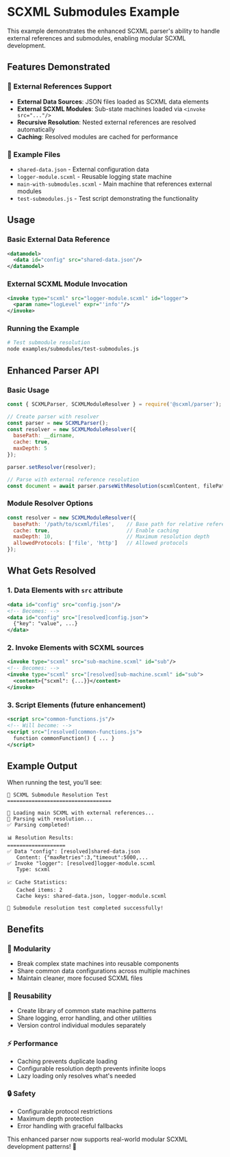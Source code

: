 # SCXML Submodules Example

This example demonstrates the enhanced SCXML parser's ability to handle external references and submodules, enabling modular SCXML development.

## Features Demonstrated

### 🔗 External References Support
- **External Data Sources**: JSON files loaded as SCXML data elements
- **External SCXML Modules**: Sub-state machines loaded via `<invoke src="..."/>`
- **Recursive Resolution**: Nested external references are resolved automatically
- **Caching**: Resolved modules are cached for performance

### 📁 Example Files

- `shared-data.json` - External configuration data
- `logger-module.scxml` - Reusable logging state machine
- `main-with-submodules.scxml` - Main machine that references external modules
- `test-submodules.js` - Test script demonstrating the functionality

## Usage

### Basic External Data Reference

```xml
<datamodel>
  <data id="config" src="shared-data.json"/>
</datamodel>
```

### External SCXML Module Invocation

```xml
<invoke type="scxml" src="logger-module.scxml" id="logger">
  <param name="logLevel" expr="'info'"/>
</invoke>
```

### Running the Example

```bash
# Test submodule resolution
node examples/submodules/test-submodules.js
```

## Enhanced Parser API

### Basic Usage

```javascript
const { SCXMLParser, SCXMLModuleResolver } = require('@scxml/parser');

// Create parser with resolver
const parser = new SCXMLParser();
const resolver = new SCXMLModuleResolver({
  basePath: __dirname,
  cache: true,
  maxDepth: 5
});

parser.setResolver(resolver);

// Parse with external reference resolution
const document = await parser.parseWithResolution(scxmlContent, filePath);
```

### Module Resolver Options

```javascript
const resolver = new SCXMLModuleResolver({
  basePath: '/path/to/scxml/files',    // Base path for relative references
  cache: true,                         // Enable caching
  maxDepth: 10,                        // Maximum resolution depth
  allowedProtocols: ['file', 'http']   // Allowed protocols
});
```

## What Gets Resolved

### 1. Data Elements with `src` attribute
```xml
<data id="config" src="config.json"/>
<!-- Becomes: -->
<data id="config" src="[resolved]config.json">
  {"key": "value", ...}
</data>
```

### 2. Invoke Elements with SCXML sources
```xml
<invoke type="scxml" src="sub-machine.scxml" id="sub"/>
<!-- Becomes: -->
<invoke type="scxml" src="[resolved]sub-machine.scxml" id="sub">
  <content>{"scxml": {...}}</content>
</invoke>
```

### 3. Script Elements (future enhancement)
```xml
<script src="common-functions.js"/>
<!-- Will become: -->
<script src="[resolved]common-functions.js">
  function commonFunction() { ... }
</script>
```

## Example Output

When running the test, you'll see:

```
🔗 SCXML Submodule Resolution Test
==================================

📂 Loading main SCXML with external references...
🔄 Parsing with resolution...
✅ Parsing completed!

📊 Resolution Results:
===================
✅ Data "config": [resolved]shared-data.json
   Content: {"maxRetries":3,"timeout":5000,...
✅ Invoke "logger": [resolved]logger-module.scxml
   Type: scxml

📈 Cache Statistics:
   Cached items: 2
   Cache keys: shared-data.json, logger-module.scxml

🎉 Submodule resolution test completed successfully!
```

## Benefits

### 🧩 **Modularity**
- Break complex state machines into reusable components
- Share common data configurations across multiple machines
- Maintain cleaner, more focused SCXML files

### 🔄 **Reusability**
- Create library of common state machine patterns
- Share logging, error handling, and other utilities
- Version control individual modules separately

### ⚡ **Performance**
- Caching prevents duplicate loading
- Configurable resolution depth prevents infinite loops
- Lazy loading only resolves what's needed

### 🔒 **Safety**
- Configurable protocol restrictions
- Maximum depth protection
- Error handling with graceful fallbacks

This enhanced parser now supports real-world modular SCXML development patterns! 🚀